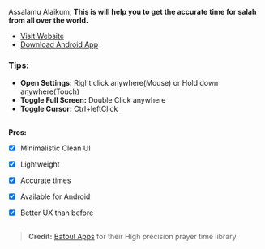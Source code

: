 Assalamu Alaikum,
**This is will help you to get the accurate time for salah from all over the world.**

- [Visit Website](https://namaz.vercel.app)
- [Download Android App](https://github.com/NazmusSayad/prayer-time/raw/master/prayer-time.apk)

### Tips:

- **Open Settings:** Right click anywhere(Mouse) or Hold down anywhere(Touch)
- **Toggle Full Screen:** Double Click anywhere
- **Toggle Cursor:** Ctrl+leftClick

##

**Pros:**

- [x] Minimalistic Clean UI
- [x] Lightweight
- [x] Accurate times
- [x] Available for Android
- [x] Better UX than before


##

> **Credit:** [Batoul Apps](https://github.com/batoulapps/Adhan) for their High precision prayer time library.
